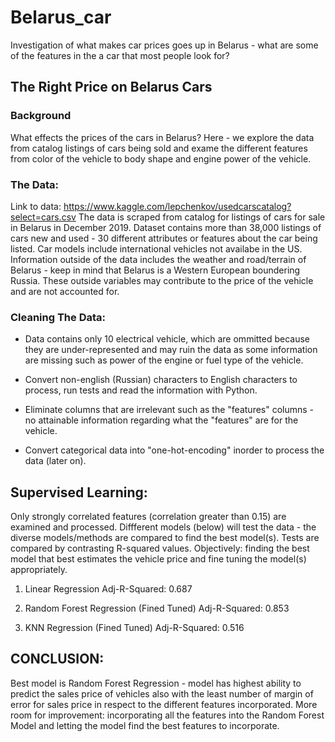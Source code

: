 # Belarus_car
Investigation of what makes car prices goes up in Belarus - what are some of the features in the a car that most people look for?
## The Right Price on Belarus Cars
### Background
What effects the prices of the cars in Belarus? Here - we explore the data from catalog listings of cars being sold and exame the different features from color of the vehicle to body shape and engine power of the vehicle. 

### The Data:

Link to data: https://www.kaggle.com/lepchenkov/usedcarscatalog?select=cars.csv
The data is scraped from catalog for listings of cars for sale in Belarus in December 2019. Dataset contains more than 38,000 listings of cars new and used - 30 different attributes or features about the car being listed. Car models include international vehicles not availabe in the US. Information outside of the data includes the weather and road/terrain of Belarus - keep in mind that Belarus is a Western European boundering Russia. These outside variables may contribute to the price of the vehicle and are not accounted for.

### Cleaning The Data:

 - Data contains only 10 electrical vehicle, which are ommitted because they are under-represented and may ruin the data as some information are missing such as power of the engine or fuel type of the vehicle.
 
 - Convert non-english (Russian) characters to English characters to process, run tests and read the information with Python.

 - Eliminate columns that are irrelevant such as the "features" columns - no attainable information regarding what the "features" are for the vehicle.
 
 - Convert categorical data into "one-hot-encoding" inorder to process the data (later on).
 
## Supervised Learning:

Only strongly correlated features (correlation greater than 0.15) are examined and processed. Diffferent models (below) will test the data - the diverse models/methods are compared to find the best model(s). Tests are compared by contrasting R-squared values. Objectively: finding the best model that best estimates the vehicle price and fine tuning the model(s) appropriately.

1. Linear Regression
    Adj-R-Squared: 0.687

2. Random Forest Regression (Fined Tuned)
    Adj-R-Squared: 0.853

3. KNN Regression (Fined Tuned)
    Adj-R-Squared: 0.516
    
## CONCLUSION:

Best model is Random Forest Regression - model has highest ability to predict the sales price of vehicles also with the least number of margin of error for sales price in respect to the different features incorporated. More room for improvement: incorporating all the features into the Random Forest Model and letting the model find the best features to incorporate.

